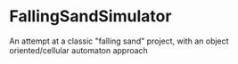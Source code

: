 # FallingSandSimulator
An attempt at a classic "falling sand" project, with an object oriented/cellular automaton approach
